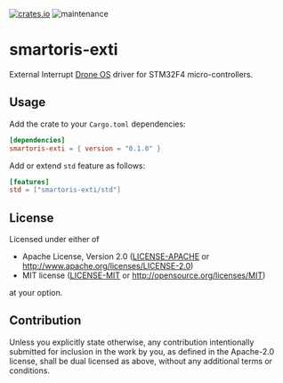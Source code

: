 [![crates.io](https://img.shields.io/crates/v/smartoris-exti.svg)](https://crates.io/crates/smartoris-exti)
![maintenance](https://img.shields.io/badge/maintenance-actively--developed-brightgreen.svg)

# smartoris-exti

External Interrupt [Drone OS] driver for STM32F4 micro-controllers.

## Usage

Add the crate to your `Cargo.toml` dependencies:

```toml
[dependencies]
smartoris-exti = { version = "0.1.0" }
```

Add or extend `std` feature as follows:

```toml
[features]
std = ["smartoris-exti/std"]
```

[Drone OS]: https://www.drone-os.com/

## License

Licensed under either of

 * Apache License, Version 2.0
   ([LICENSE-APACHE](LICENSE-APACHE) or http://www.apache.org/licenses/LICENSE-2.0)
 * MIT license
   ([LICENSE-MIT](LICENSE-MIT) or http://opensource.org/licenses/MIT)

at your option.

## Contribution

Unless you explicitly state otherwise, any contribution intentionally submitted
for inclusion in the work by you, as defined in the Apache-2.0 license, shall be
dual licensed as above, without any additional terms or conditions.
